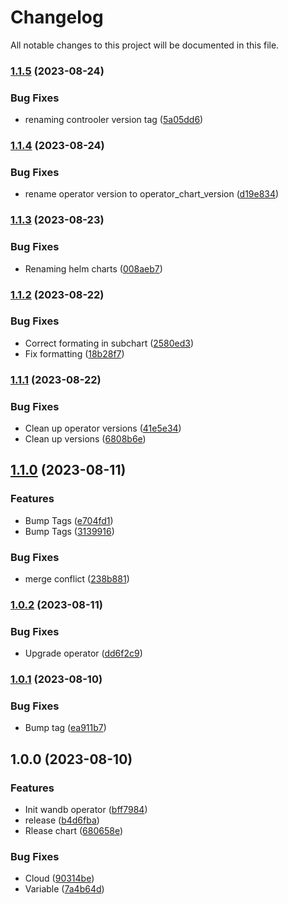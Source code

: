 # Changelog

All notable changes to this project will be documented in this file.

### [1.1.5](https://github.com/wandb/terraform-helm-wandb/compare/v1.1.4...v1.1.5) (2023-08-24)


### Bug Fixes

* renaming controoler version tag ([5a05dd6](https://github.com/wandb/terraform-helm-wandb/commit/5a05dd62b775b21829d2d41b350a0af52dfb5aa6))

### [1.1.4](https://github.com/wandb/terraform-helm-wandb/compare/v1.1.3...v1.1.4) (2023-08-24)


### Bug Fixes

* rename operator version to operator_chart_version ([d19e834](https://github.com/wandb/terraform-helm-wandb/commit/d19e834546685ea1163c005b6dfda63958ecffad))

### [1.1.3](https://github.com/wandb/terraform-helm-wandb/compare/v1.1.2...v1.1.3) (2023-08-23)


### Bug Fixes

* Renaming helm charts ([008aeb7](https://github.com/wandb/terraform-helm-wandb/commit/008aeb7f0c8a08095aa7856379894610ab6ed9b9))

### [1.1.2](https://github.com/wandb/terraform-helm-wandb/compare/v1.1.1...v1.1.2) (2023-08-22)


### Bug Fixes

* Correct formating in subchart ([2580ed3](https://github.com/wandb/terraform-helm-wandb/commit/2580ed3367f6be57a5f6bf419fee0ec977b42bd5))
* Fix formatting ([18b28f7](https://github.com/wandb/terraform-helm-wandb/commit/18b28f78c0dadb260a1579aee71059da632f05e9))

### [1.1.1](https://github.com/wandb/terraform-helm-wandb/compare/v1.1.0...v1.1.1) (2023-08-22)


### Bug Fixes

* Clean up operator versions ([41e5e34](https://github.com/wandb/terraform-helm-wandb/commit/41e5e341e9fe8d418ae97cb76bfe415a0bcbe58c))
* Clean up versions ([6808b6e](https://github.com/wandb/terraform-helm-wandb/commit/6808b6e6c8cbadcb72e58ce4b5eee167a6d511d9))

## [1.1.0](https://github.com/wandb/terraform-helm-wandb/compare/v1.0.2...v1.1.0) (2023-08-11)


### Features

* Bump Tags ([e704fd1](https://github.com/wandb/terraform-helm-wandb/commit/e704fd1c58574a8fe8410938dd4c6b7f2947b137))
* Bump Tags ([3139916](https://github.com/wandb/terraform-helm-wandb/commit/3139916c804a5b6b5bd7836135eeb784f2f68df7))


### Bug Fixes

* merge conflict ([238b881](https://github.com/wandb/terraform-helm-wandb/commit/238b88134339992c4134f95bd9348e7cb2062a22))

### [1.0.2](https://github.com/wandb/terraform-helm-wandb/compare/v1.0.1...v1.0.2) (2023-08-11)


### Bug Fixes

* Upgrade operator ([dd6f2c9](https://github.com/wandb/terraform-helm-wandb/commit/dd6f2c975cdfc09ba26fe60abdfc35871bdbdbe9))

### [1.0.1](https://github.com/wandb/terraform-helm-wandb/compare/v1.0.0...v1.0.1) (2023-08-10)


### Bug Fixes

* Bump tag ([ea911b7](https://github.com/wandb/terraform-helm-wandb/commit/ea911b7bc703caae307babd454cda18ac267d33e))

## 1.0.0 (2023-08-10)


### Features

* Init wandb operator ([bff7984](https://github.com/wandb/terraform-helm-wandb/commit/bff79848f1cf45985ac3b90e25bcbc4da2b8752e))
* release ([b4d6fba](https://github.com/wandb/terraform-helm-wandb/commit/b4d6fbadb62d9546d5c9eac51580ecfe7884f708))
* Rlease chart ([680658e](https://github.com/wandb/terraform-helm-wandb/commit/680658e88209b64f4111076cbdfb28951fb2a556))


### Bug Fixes

* Cloud ([90314be](https://github.com/wandb/terraform-helm-wandb/commit/90314be295c2077541fa36fc71a59cae5c75c75b))
* Variable ([7a4b64d](https://github.com/wandb/terraform-helm-wandb/commit/7a4b64d553368e4c664b37eeac2f05f5e01994b6))
